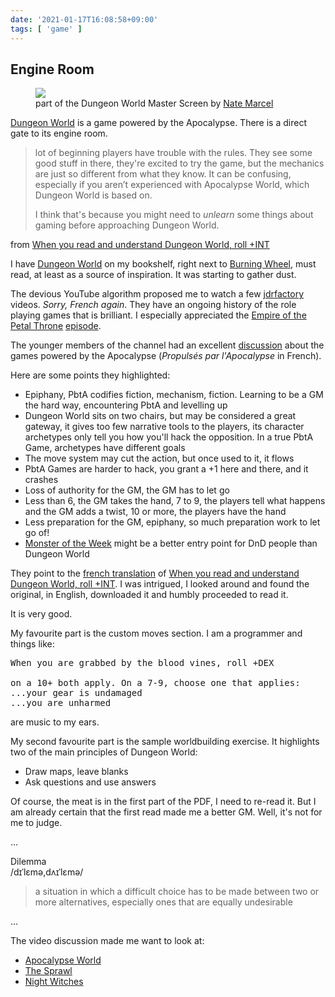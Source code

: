 ```yaml
---
date: '2021-01-17T16:08:58+09:00'
tags: [ 'game' ]
---
```


## Engine Room

<figure class="banner">
<a href="images/20210117_dworld_full.jpg"><img src="images/20210117_dworld.jpg" loading="lazy"/></a>
<figcaption>part of the Dungeon World Master Screen by <a href="https://www.natemarcel.com/">Nate Marcel</a></figcaption>
</figure>

[Dungeon World](https://dungeon-world.com/) is a game powered by the Apocalypse. There is a direct gate to its engine room.

> lot of beginning players have trouble with the rules. They see some
> good stuff in there, they're excited to try the game, but the mechanics are
> just so different from what they know. It can be confusing, especially if
> you aren’t experienced with Apocalypse World, which Dungeon World
> is based on.
>
> I think that's because you might need to _unlearn_ some things
> about gaming before approaching Dungeon World.

from [When you read and understand Dungeon World, roll +INT](https://drive.google.com/file/d/0B8_Fz4m5hcoiTXpTbklDOF9iUHc/view)

I have [Dungeon World](https://amzn.to/3qqleaW) on my bookshelf, right next to [Burning Wheel](https://en.wikipedia.org/wiki/The_Burning_Wheel), must read, at least as a source of inspiration. It was starting to gather dust.

The devious YouTube algorithm proposed me to watch a few [jdrfactory](https://www.youtube.com/channel/UC3nksGRcsiBJfjmx9ImBC1A) videos. _Sorry, French again_. They have an ongoing history of the role playing games that is brilliant. I especially appreciated the [Empire of the Petal Throne](https://en.wikipedia.org/wiki/Empire_of_the_Petal_Throne) [episode](https://www.youtube.com/watch?v=aChRVuzsUBY).

The younger members of the channel had an excellent [discussion](https://www.youtube.com/watch?v=plKewfA41WQ) about the games powered by the Apocalypse (_Propulsés par l'Apocalypse_ in French).

Here are some points they highlighted:

* Epiphany, PbtA codifies fiction, mechanism, fiction.
  Learning to be a GM the hard way, encountering PbtA and levelling up
* Dungeon World sits on two chairs, but may be considered a great gateway, it
  gives too few narrative tools to the players, its
  character archetypes only tell you how you'll hack the opposition.
  In a true PbtA Game, archetypes have different goals
* The move system may cut the action, but once used to it, it flows
* PbtA Games are harder to hack, you grant a +1 here and there, and it crashes
* Loss of authority for the GM, the GM has to let go
* Less than 6, the GM takes the hand, 7 to 9, the players tell what happens and the GM adds a twist, 10 or more, the players have the hand
* Less preparation for the GM, epiphany, so much preparation work to let go of!
* [Monster of the Week](https://www.drivethrurpg.com/product/143518/Monster-of-the-Week?affiliate_id=2746229) might be a better entry point for DnD people than Dungeon World

They point to the [french translation](http://acritarche.com/index.php/produits/guide-description/) of [When you read and understand Dungeon World, roll +INT](https://drive.google.com/file/d/0B8_Fz4m5hcoiTXpTbklDOF9iUHc/view). I was intrigued, I looked around and found the original, in English, downloaded it and humbly proceeded to read it.

It is very good.

My favourite part is the custom moves section. I am a programmer and things like:
<pre>
When you are grabbed by the blood vines, roll +DEX
&nbsp;
on a 10+ both apply. On a 7-9, choose one that applies:
...your gear is undamaged
...you are unharmed
</pre>
are music to my ears.

My second favourite part is the sample worldbuilding exercise. It highlights two of the main principles of Dungeon World:

* Draw maps, leave blanks
* Ask questions and use answers

Of course, the meat is in the first part of the PDF, I need to re-read it. But I am already certain that the first read made me a better GM. Well, it's not for me to judge.

...

Dilemma
<br>
/dɪˈlɛmə,dʌɪˈlɛmə/
> a situation in which a difficult choice has to be made between two or more
> alternatives, especially ones that are equally undesirable

...

The video discussion made me want to look at:

* [Apocalypse World](https://www.drivethrurpg.com/product/194344/Apocalypse-World-2nd-Ed?affiliate_id=2746229)
* [The Sprawl](https://www.drivethrurpg.com/product/171286/The-Sprawl----MIDNIGHT?affiliate_id=2746229)
* [Night Witches](https://www.drivethrurpg.com/product/146173/Night-Witches?affiliate_id=2746229)

